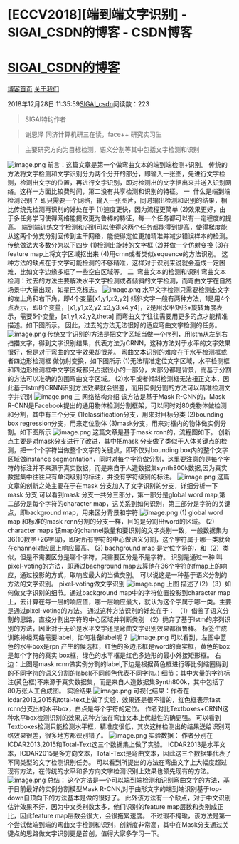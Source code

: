 
# [ECCV2018][端到端文字识别] - SIGAI_CSDN的博客 - CSDN博客
# [SIGAI_CSDN的博客](https://blog.csdn.net/sigai_csdn)


[博客首页](https://blog.csdn.net/SIGAI_CSDN)
[关于我们](https://me.csdn.net/SIGAI_CSDN)

2018年12月28日 11:35:59[SIGAI_csdn](https://me.csdn.net/SIGAI_CSDN)阅读数：223


> SIGAI特约作者

> 谢恩泽
> 同济计算机研三在读，face++ 研究实习生

> 主要研究方向为目标检测，语义分割等其中包括文字检测和识别

![image.png](https://img-blog.csdnimg.cn/20181228113600316)
前言：这篇文章是第一个做弯曲文本的端到端检测+识别。
传统的方法将文字检测和文字识别分为两个分开的部分，即输入一张图，先进行文字检测，检测出文字的位置，再进行文字识别，即对检测出的文字抠出来并送入识别网络。这样一方面比较费时间，第二没有共享检测和识别的特征。
一  什么是端到端检测识别？
即只需要一个网络，输入一张图片，同时输出检测和识别的结果，相比传统先检测再识别的好处在于
(1)速度更快，因为流程更简单
(2)效果更好，由于多任务学习使得网络能提取更为鲁棒的特征，每一个任务都可以有一定程度的提高。
端到端训练文字检测和识别可以使得这两个任务都能得到提高，使得梯度能从这两个分支分别回传到主干网络，能使得定位更加精准并减少错误样本的检测。
传统做法大多数分为以下四步
(1)检测出旋转的文字框
(2)并做一个仿射变换
(3)在feature map上将文字区域抠出来
(4)用crnn或者类似sequence的方法识别。
这种方法的缺点在于文字可能检测的不够精准，这样对于识别来说就会造成一定困难，比如文字边缘多框了一些空白区域等。
二  弯曲文本的检测和识别
弯曲文本检测：过去的方法主要解决水平文字检测或者倾斜的文字检测，而弯曲文字在自然场景中大量出现，如星巴克标志。
![image.png](https://img-blog.csdnimg.cn/20181228113600417)
水平文字检测只需要检测出文字的左上角和右下角，即4个变量[x1,y1,x2,y2]
倾斜文字一般有两种方法，1是用4个点表示，即8个变量，[x1,y1,x2,y2,x3,y3,x4,y4]，2是用水平矩形+旋转角度表示，需要5个变量，[x1,y1,x2,y2,theta]
而弯曲文字往往需要用更多的点才能精准描述。如下图所示。
因此，过去的方法无法很好的适应弯曲文字检测的任务。
![image.png](https://img-blog.csdnimg.cn/20181228113600498)
传统文字识别的方法是把文字区域当做一个序列，用lstm从左到右扫描文字，得到文字识别结果，代表方法为CRNN，这种方法对于水平的文字效果很好，但是对于弯曲的文字效果却很差。
弯曲文本识别的难度在于水平检测框或者四边形检测框 做仿射变换，如下图所示
(1)无法精准定位文字区域，水平检测框和四边形检测框中文字区域都只占据很小的一部分，大部分都是背景，而基于分割的方法可以准确的包围弯曲文字区域。
(2)水平或者倾斜检测框无法扭正文本，因此基于lstm的CRNN识别方法效果就会很差，而用实例分割的方法可以精准检测文字并识别
![image.png](https://img-blog.csdnimg.cn/20181228113600582)
三 网络结构介绍
该方法是基于Mask R-CNN的，Mask R-CNN是Facebook提出的通用物体检测分割框架，可以同时对80类物体做检测和分割，其中有三个分支
(1)classification分支，用来对目标分类
(2)bounding box regression分支，用来定位物体
(3)mask分支，用来对框内的物体做实例分割。如下图所示
![image.png](https://img-blog.csdnimg.cn/20181228113600657)
这篇文章是基于mask rcnn的，流程图如下。
创新点主要是对mask分支进行了改进，其中把mask 分支做了类似于人体关键点的检测，把一个个字符当做整个文字的关键点，即不仅对bounding box内的整个文字区域做instance segmentation，同时对每个字符做分割，这里要注意的是每个字符的标注并不来源于真实数据，而是来自于人造数据集synth800k数据,因为真实数据集中往往只有单词级别的标注，并没有字符级别的标注。
![image.png](https://img-blog.csdnimg.cn/20181228113600732)
这篇文章的创新之处主要在于在mask 分支加入了文字识别的分支，详细分析一下mask 分支
可以看到mask 分支一共分三部分，第一部分是global word map,第二部分是每个字符的character map，这关系到如何识别，第三部分是字符的关键点，即background map，用来区分背景和字符
![image.png](https://img-blog.csdnimg.cn/20181228113600792)
(1) global word map 和标准的mask rcnn分割的分支一样，目的是分割出word的区域。
(2) character maps 该map的channel数量和要识别的文字类别一致，一般数据集为36(10数字+26字母)，即对所有字符的中心做语义分割，这个字符属于哪一类就会在channel对应层上响应最高。
(3) bachground map 是定位字符的，和（2）类似，但是不需要区分是哪个字符，只需要区分是不是字符。
识别是通过一种 叫pixel-voting的方法，即通过bachground map去算他在36个字符的fmap上的响应，通过投影的方式，取响应最大的当做类别。
可以说这是一种基于语义分割的方法的文字识别。
pixel-voting做文字识别
![image.png](https://img-blog.csdnimg.cn/20181228113600859)
上图 描述了(2）（3）如何做文字识别的细节。通过background map中的字符位置投影到character map上，去计算在每一层的响应值，哪一层响应最大，就认为这个字属于哪一类。主要是通过pixel-voting的方法。
通过这种方法识别的好处在于：
（1）借鉴了语义分割的思路，直接分割出字符的中心区域并判断类别
（2）抛弃了基于lstm的序列识别的方法，因此对于无论是水平文字还是弯曲文字识别效果都很鲁棒。
标签生成
训练神经网络需要label，如何准备label呢？
![image.png](http://www.sigai.cn/upload/image/20181228/1545967134830686.png)
可以看到，左图中蓝色的水平box是rpn 产生的候选框，红色的多边形框是word的真实框，黄色的box是每个字符的真实 box框，绿色的水平框是红色多边形的最小外接矩形框。 右边：上图是mask rcnn做实例分割的label,下边是根据黄色框进行等比例缩圈得到的不同字符的语义分割的label(不同颜色代表不同字符。)
细节：其中大量的字符标注(黄色框)不来源于真实数据集，而是来自人造数据集Synth800k，其中包括了80万张人工合成图。
实验结果
![image.png](https://img-blog.csdnimg.cn/20181228113600925)
可视化结果：作者在icdar2013,2015和total-text上做了实验，效果还是很不错的，红色框表示fast rcnn分支出的水平box，白点是每个字符的定位。
作者对比Textboxes+CRNN这种水平box检测识别的效果,这种方法在弯曲文本上优越性的确更强。
可以看到Textboxes检测只能检测水平框，精准度很低，其次这样检测出的结果送给识别网络效果很差，很多地方都识别错了。
![image.png](https://img-blog.csdnimg.cn/20181228113600998)
实验数据：
作者分别在ICDAR2013,2015和Total-Text这三个数据集上做了实验。
ICDAR2013是水平文本，ICDAR2015是多方向文本，Total-Text是弯曲文本，因此这三个数据集代表了不同类型的文字检测识别任务。
可以看到所提出的方法在弯曲文字上大幅度超过现有方法，在传统的水平和多方向文字检测识别上效果也领先现有的方法。
![image.png](https://img-blog.csdnimg.cn/2018122811360181)
总结：
这个方法是一个可以端到端检测和识别弯曲文字的方法，基于目前最好的实例分割模型Mask R-CNN,对于曲形文字的端到端识别基于top-down自顶向下的方法基本是做的很好了。
此外该方法有一个缺点，对于中文识别估计效果不好，因为中文类别数太多，他们识别的feature map层数和类别成正比，因此feature map层数会很大，会很拖累速度。
不过瑕不掩瑜，该方法是第一个尝试做端到端的弯曲文字检测和识别，创新度非常高，其中在Mask分支通过关键点的思路做文字识别更是首创，值得大家多学习一下。

